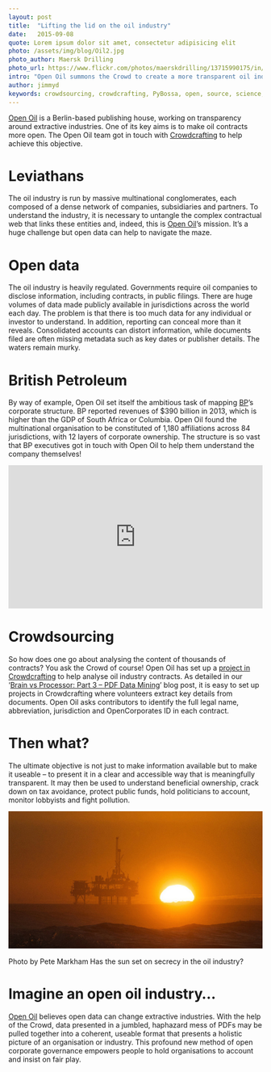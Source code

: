 ```yaml
---
layout: post
title:  "Lifting the lid on the oil industry"
date:   2015-09-08 
quote: Lorem ipsum dolor sit amet, consectetur adipisicing elit
photo: /assets/img/blog/Oil2.jpg
photo_author: Maersk Drilling
photo_url: https://www.flickr.com/photos/maerskdrilling/13715990175/in/photolist-mU332e-rUrugv-pm9SeQ-mU1H8p-pkYjNm-mU1Qdz-jFECZd-kFK9-brMxYR-prWsrS-bsgKfR-kmW9kS-ChXbW-iWSKSJ-jRBJag-mvkJBX-jRDgnL-nffgBK-5RxPq8-kMjs2W-pkUmK6-btXVa8-4VcFAD-6HPouy-ewhdmo-8hxYTw-8Qt9W3-Dc4Xd-o989jf-PpSeT-btYoAT-53MvGH-osd1vy-jQ2UaR-8Husv2-PpSeX-iWRFbF-DwDU-jPMPEC-4q9t38-5YTnCY-7q4iWg-7q4j5p-PM4E-5XjGDt-5QyZPi-dWyNt2-gTRRJi-bt6WCn-9u9wTd
intro: "Open Oil summons the Crowd to create a more transparent oil industry"
author: jimmyd
keywords: crowdsourcing, crowdcrafting, PyBossa, open, source, science, citizen, opensource, transcribe, cognitive, image, pattern, recognition, sound, data, mine, PDF, video
---
```


[Open Oil](http://openoil.net/) is a Berlin-based publishing house, working on transparency around extractive industries. One of its key aims is to make oil contracts more open. The Open Oil team got in touch with [Crowdcrafting](http://crowdcrafting.org/) to help achieve this objective.

# Leviathans

The oil industry is run by massive multinational conglomerates, each composed of a dense network of companies, subsidiaries and partners. To understand the industry, it is necessary to untangle the complex contractual web that links these entities and, indeed, this is [Open Oil](http://openoil.net/)’s mission. It’s a huge challenge but open data can help to navigate the maze.

# Open data

The oil industry is heavily regulated. Governments require oil companies to disclose information, including contracts, in public filings. There are huge volumes of data made publicly available in jurisdictions across the world each day. The problem is that there is too much data for any individual or investor to understand. In addition, reporting can conceal more than it reveals. Consolidated accounts can distort information, while documents filed are often missing metadata such as key dates or publisher details. The waters remain murky.

# British Petroleum

By way of example, Open Oil set itself the ambitious task of mapping [BP](http://www.bp.com/)’s corporate structure. BP reported revenues of $390 billion in 2013, which is higher than the GDP of South Africa or Columbia. Open Oil found the multinational organisation to be constituted of 1,180 affiliations across 84 jurisdictions, with 12 layers of corporate ownership. The structure is so vast that BP executives got in touch with Open Oil to help them understand the company themselves!

<style>.embed-container { position: relative; padding-bottom: 56.25%; height: 0; overflow: hidden; max-width: 100%; } .embed-container iframe, .embed-container object, .embed-container embed { position: absolute; top: 0; left: 0; width: 100%; height: 100%; }</style><div class='embed-container'><iframe src='https://www.youtube.com/embed/29RQWlalFfs' frameborder='0' allowfullscreen></iframe></div>

# Crowdsourcing

So how does one go about analysing the content of thousands of contracts? You ask the Crowd of course! Open Oil has set up a [project in Crowdcrafting](https://crowdcrafting.org/project/openoil/) to help analyse oil industry contracts. As detailed in our ‘[Brain vs Processor: Part 3 – PDF Data Mining](http://pybossa.com/blog/2015/09/07/Data-mining/)’ blog post, it is easy to set up projects in Crowdcrafting where volunteers extract key details from documents. Open Oil asks contributors to identify the full legal name, abbreviation, jurisdiction and OpenCorporates ID in each contract.

# Then what?

The ultimate objective is not just to make information available but to make it useable – to present it in a clear and accessible way that is meaningfully transparent. It may then be used to understand beneficial ownership, crack down on tax avoidance, protect public funds, hold politicians to account, monitor lobbyists and fight pollution.

![alttext](/assets/img/blog/OilSunset.jpg "Pete Markham")
<p class="post-caption">Photo by <a https://www.flickr.com/photos/pmarkham/15239838875/in/photolist-pdGa9F-fAvxEi-71K9Q8-wHSCbR-5zmEbT-weBXfX-cj2RnA-aQaLwt-aF3BRB-9VhRZP-9V6tx4-pqarNg-ggofYY-qDTCi-qDTyp-67eXv4-wiwiW-6FkGU5-6tvHay-bXhiYh-8Eiz5y-pFTsmT-b1kzEx-ggofKb-9kfA6B-71Pb5L-9Z7pN3-71Karr-9UuMh3-6ZQvDd-6tK5TM-72zFcj-wHSxMR-pFTs98-6trCak-7deMVi-5TEhqr-7Dv9R5-oWcmq7-aAJWSh-aAJWGb-aAGd7g-7ZxVc-roBiy-tQ7d8r-4YkeaK-6EG8oP-wY3zGA-wY3A5u-wHSARX>Pete Markham</a> Has the sun set on secrecy in the oil industry?</p>

# Imagine an open oil industry…

[Open Oil](http://openoil.net/) believes open data can change extractive industries. With the help of the Crowd, data presented in a jumbled, haphazard mess of PDFs may be pulled together into a coherent, useable  format that presents a holistic picture of an organisation or industry. This profound new method of open corporate governance empowers people to hold organisations to account and insist on fair play. 
